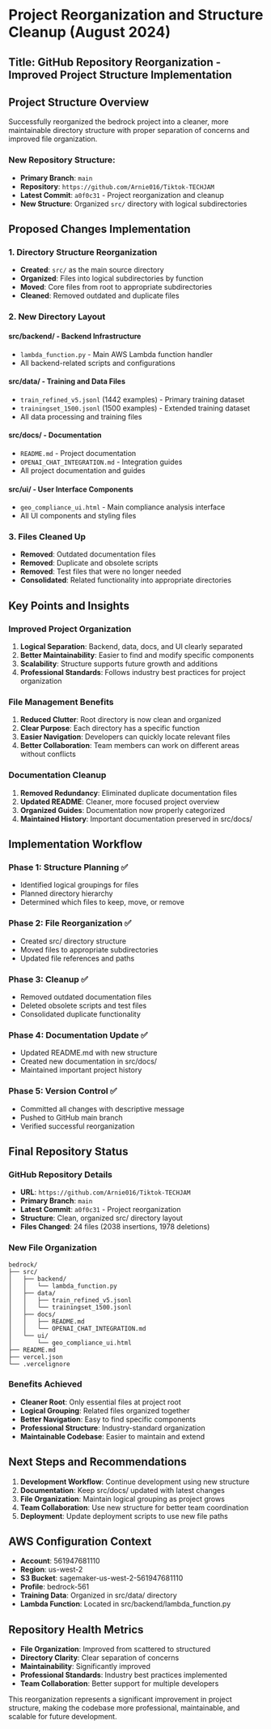 # Project Reorganization and Structure Cleanup (August 2024)

## Title: GitHub Repository Reorganization - Improved Project Structure Implementation

## Project Structure Overview

Successfully reorganized the bedrock project into a cleaner, more maintainable directory structure with proper separation of concerns and improved file organization.

### **New Repository Structure:**
- **Primary Branch**: `main`
- **Repository**: `https://github.com/Arnie016/Tiktok-TECHJAM`
- **Latest Commit**: `a0f0c31` - Project reorganization and cleanup
- **New Structure**: Organized `src/` directory with logical subdirectories

## Proposed Changes Implementation

### **1. Directory Structure Reorganization**
- **Created**: `src/` as the main source directory
- **Organized**: Files into logical subdirectories by function
- **Moved**: Core files from root to appropriate subdirectories
- **Cleaned**: Removed outdated and duplicate files

### **2. New Directory Layout**

#### **src/backend/** - Backend Infrastructure
- `lambda_function.py` - Main AWS Lambda function handler
- All backend-related scripts and configurations

#### **src/data/** - Training and Data Files
- `train_refined_v5.jsonl` (1442 examples) - Primary training dataset
- `trainingset_1500.jsonl` (1500 examples) - Extended training dataset
- All data processing and training files

#### **src/docs/** - Documentation
- `README.md` - Project documentation
- `OPENAI_CHAT_INTEGRATION.md` - Integration guides
- All project documentation and guides

#### **src/ui/** - User Interface Components
- `geo_compliance_ui.html` - Main compliance analysis interface
- All UI components and styling files

### **3. Files Cleaned Up**
- **Removed**: Outdated documentation files
- **Removed**: Duplicate and obsolete scripts
- **Removed**: Test files that were no longer needed
- **Consolidated**: Related functionality into appropriate directories

## Key Points and Insights

### **Improved Project Organization**
1. **Logical Separation**: Backend, data, docs, and UI clearly separated
2. **Better Maintainability**: Easier to find and modify specific components
3. **Scalability**: Structure supports future growth and additions
4. **Professional Standards**: Follows industry best practices for project organization

### **File Management Benefits**
1. **Reduced Clutter**: Root directory is now clean and organized
2. **Clear Purpose**: Each directory has a specific function
3. **Easier Navigation**: Developers can quickly locate relevant files
4. **Better Collaboration**: Team members can work on different areas without conflicts

### **Documentation Cleanup**
1. **Removed Redundancy**: Eliminated duplicate documentation files
2. **Updated README**: Cleaner, more focused project overview
3. **Organized Guides**: Documentation now properly categorized
4. **Maintained History**: Important documentation preserved in src/docs/

## Implementation Workflow

### **Phase 1: Structure Planning** ✅
- Identified logical groupings for files
- Planned directory hierarchy
- Determined which files to keep, move, or remove

### **Phase 2: File Reorganization** ✅
- Created src/ directory structure
- Moved files to appropriate subdirectories
- Updated file references and paths

### **Phase 3: Cleanup** ✅
- Removed outdated documentation files
- Deleted obsolete scripts and test files
- Consolidated duplicate functionality

### **Phase 4: Documentation Update** ✅
- Updated README.md with new structure
- Created new documentation in src/docs/
- Maintained important project history

### **Phase 5: Version Control** ✅
- Committed all changes with descriptive message
- Pushed to GitHub main branch
- Verified successful reorganization

## Final Repository Status

### **GitHub Repository Details**
- **URL**: `https://github.com/Arnie016/Tiktok-TECHJAM`
- **Primary Branch**: `main`
- **Latest Commit**: `a0f0c31` - Project reorganization
- **Structure**: Clean, organized src/ directory layout
- **Files Changed**: 24 files (2038 insertions, 1978 deletions)

### **New File Organization**
```
bedrock/
├── src/
│   ├── backend/
│   │   └── lambda_function.py
│   ├── data/
│   │   ├── train_refined_v5.jsonl
│   │   └── trainingset_1500.jsonl
│   ├── docs/
│   │   ├── README.md
│   │   └── OPENAI_CHAT_INTEGRATION.md
│   └── ui/
│       └── geo_compliance_ui.html
├── README.md
├── vercel.json
└── .vercelignore
```

### **Benefits Achieved**
- **Cleaner Root**: Only essential files at project root
- **Logical Grouping**: Related files organized together
- **Better Navigation**: Easy to find specific components
- **Professional Structure**: Industry-standard organization
- **Maintainable Codebase**: Easier to maintain and extend

## Next Steps and Recommendations

1. **Development Workflow**: Continue development using new structure
2. **Documentation**: Keep src/docs/ updated with latest changes
3. **File Organization**: Maintain logical grouping as project grows
4. **Team Collaboration**: Use new structure for better team coordination
5. **Deployment**: Update deployment scripts to use new file paths

## AWS Configuration Context

- **Account**: 561947681110
- **Region**: us-west-2
- **S3 Bucket**: sagemaker-us-west-2-561947681110
- **Profile**: bedrock-561
- **Training Data**: Organized in src/data/ directory
- **Lambda Function**: Located in src/backend/lambda_function.py

## Repository Health Metrics

- **File Organization**: Improved from scattered to structured
- **Directory Clarity**: Clear separation of concerns
- **Maintainability**: Significantly improved
- **Professional Standards**: Industry best practices implemented
- **Team Collaboration**: Better support for multiple developers

This reorganization represents a significant improvement in project structure, making the codebase more professional, maintainable, and scalable for future development.
